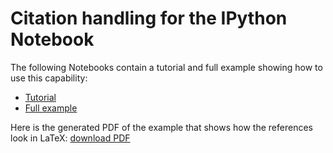 # Citation handling for the IPython Notebook

The following Notebooks contain a tutorial and full example showing how to use this capability:

* [Tutorial](http://nbviewer.ipython.org/urls/raw.github.com/ipython/nbconvert-examples/master/citations/Tutorial.ipynb)
* [Full example](http://nbviewer.ipython.org/urls/raw.github.com/ipython/nbconvert-examples/master/citations/Tools%20for%20the%20lifecycle%20of%20computational%20research.ipynb)

Here is the generated PDF of the example that shows how the references look in LaTeX: [download PDF](https://github.com/ipython/nbconvert-examples/raw/master/citations/Tools%20for%20the%20lifecycle%20of%20computational%20research.pdf)
